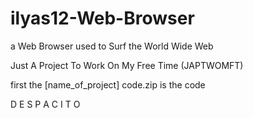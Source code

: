 # ilyas12-Web-Browser
a Web Browser used to Surf the World Wide Web

Just A Project To Work On My Free Time (JAPTWOMFT)

first the [name_of_project] code.zip is the code































D E S P A C I T O
